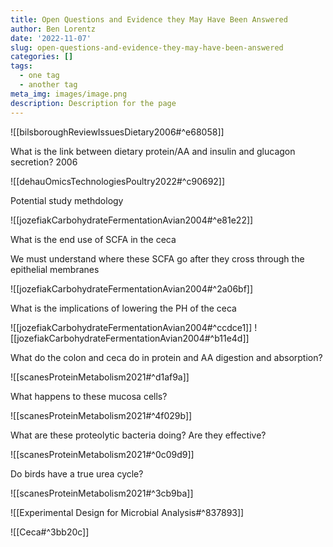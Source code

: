 ```yaml
---
title: Open Questions and Evidence they May Have Been Answered
author: Ben Lorentz
date: '2022-11-07'
slug: open-questions-and-evidence-they-may-have-been-answered
categories: []
tags:
  - one tag
  - another tag
meta_img: images/image.png
description: Description for the page
---
```


![[bilsboroughReviewIssuesDietary2006#^e68058]]

What is the link between dietary protein/AA and insulin and glucagon secretion? 2006

![[dehauOmicsTechnologiesPoultry2022#^c90692]]

Potential study methdology

![[jozefiakCarbohydrateFermentationAvian2004#^e81e22]]

What is the end use of SCFA in the ceca 

We must understand where these SCFA go after they cross through the epithelial membranes

![[jozefiakCarbohydrateFermentationAvian2004#^2a06bf]]

What is the implications of lowering the PH of the ceca 

![[jozefiakCarbohydrateFermentationAvian2004#^ccdce1]] ![[jozefiakCarbohydrateFermentationAvian2004#^b11e4d]]

What do the colon and ceca do in protein and AA digestion and absorption? 

![[scanesProteinMetabolism2021#^d1af9a]]

What happens to these mucosa cells?

![[scanesProteinMetabolism2021#^4f029b]]

What are these proteolytic bacteria doing? Are they effective?

![[scanesProteinMetabolism2021#^0c09d9]]


Do birds have a true urea cycle?

![[scanesProteinMetabolism2021#^3cb9ba]]

![[Experimental Design for Microbial Analysis#^837893]]

![[Ceca#^3bb20c]]

